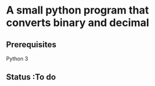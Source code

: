 # A small python program that converts binary and decimal

## Prerequisites
Python 3

## Status :To do
